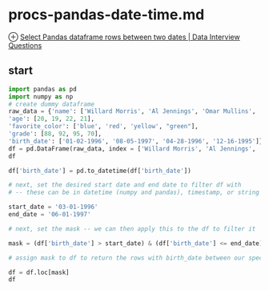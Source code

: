 # procs-pandas-date-time.md
⊕ [Select Pandas dataframe rows between two dates | Data Interview Questions](https://www.interviewqs.com/ddi_code_snippets/select_pandas_dataframe_rows_between_two_dates)

## start
```python
import pandas as pd
import numpy as np
# create dummy dataframe
raw_data = {'name': ['Willard Morris', 'Al Jennings', 'Omar Mullins', 'Spencer McDaniel'],
'age': [20, 19, 22, 21],
'favorite_color': ['blue', 'red', 'yellow', "green"],
'grade': [88, 92, 95, 70],
'birth_date': ['01-02-1996', '08-05-1997', '04-28-1996', '12-16-1995']}
df = pd.DataFrame(raw_data, index = ['Willard Morris', 'Al Jennings', 'Omar Mullins', 'Spencer McDaniel'])
df

df['birth_date'] = pd.to_datetime(df['birth_date'])

# next, set the desired start date and end date to filter df with
# -- these can be in datetime (numpy and pandas), timestamp, or string format

start_date = '03-01-1996'
end_date = '06-01-1997'

# next, set the mask -- we can then apply this to the df to filter it

mask = (df['birth_date'] > start_date) & (df['birth_date'] <= end_date)

# assign mask to df to return the rows with birth_date between our specified start/end dates

df = df.loc[mask]
df
```


